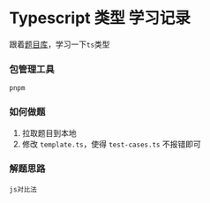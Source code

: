 # Typescript 类型 学习记录

 跟着[题目库](https://github.com/type-challenges/type-challenges)，学习一下`ts`类型

### 包管理工具

  `pnpm`

### 如何做题

1. 拉取题目到本地
2. 修改 `template.ts`，使得 `test-cases.ts` 不报错即可

### 解题思路

`js对比法`
